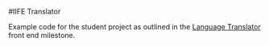 #IIFE Translator

Example code for the student project as outlined in the [Language Translator](https://github.com/nashville-software-school/front-end-milestones/blob/master/single-page-applications/exercises/SP_JS_IIFE_TRANSLATOR.md) front end milestone.